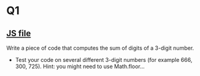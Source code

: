 # Q1

## [JS file](./q1.js)

Write a piece of code that computes the sum of digits of a 3-digit number.

- Test your code on several different 3-digit numbers (for example 666, 300, 725). Hint: you might need to use Math.floor...
